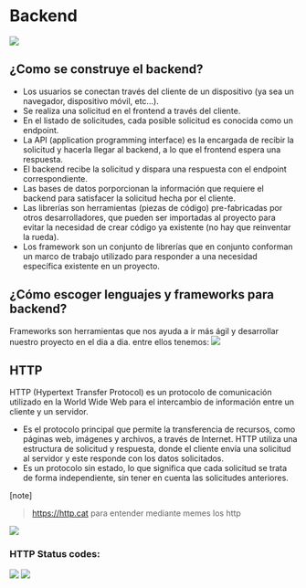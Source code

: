 # Backend
<img src ="https://ecdisis.com/wp-content/uploads/2021/01/WhatsApp-Image-2021-07-30-at-11.03.53.jpeg">

## ¿Como se construye el backend?

- Los usuarios se conectan través del cliente de un dispositivo (ya sea un navegador, dispositivo móvil, etc…).
- Se realiza una solicitud en el frontend a través del cliente.
- En el listado de solicitudes, cada posible solicitud es conocida como un endpoint.
- La API (application programming interface) es la encargada de recibir la solicitud y hacerla llegar al backend, a lo que el frontend espera una respuesta.
- El backend recibe la solicitud y dispara una respuesta con el endpoint correspondiente.
- Las bases de datos porporcionan la información que requiere el backend para satisfacer la solicitud hecha por el cliente.
- Las librerías son herramientas (piezas de código) pre-fabricadas por otros desarrolladores, que pueden ser importadas al proyecto para evitar la necesidad de crear código ya existente (no hay que reinventar la rueda).
- Los framework son un conjunto de librerías que en conjunto conforman un marco de trabajo utilizado para responder a una necesidad específica existente en un proyecto.

## ¿Cómo escoger lenguajes y frameworks para backend?
 Frameworks son herramientas que nos ayuda a ir más ágil y desarrollar nuestro proyecto en el dia a dia. entre ellos tenemos:
<img src="https://i.postimg.cc/wMtqh9n5/imagen-2024-06-12-225739945.png">

## HTTP
HTTP (Hypertext Transfer Protocol) es un protocolo de comunicación utilizado en la World Wide Web para el intercambio de información entre un cliente y un servidor. 
- Es el protocolo principal que permite la transferencia de recursos, como páginas web, imágenes y archivos, a través de Internet. HTTP utiliza una estructura de solicitud y respuesta, donde el cliente envía una solicitud al servidor y este responde con los datos solicitados. 
- Es un protocolo sin estado, lo que significa que cada solicitud se trata de forma independiente, sin tener en cuenta las solicitudes anteriores.

[note]
>https://http.cat para entender mediante memes los http
<img src="https://i.postimg.cc/R0X4y3BQ/imagen-2024-06-12-230018573.png">

### HTTP Status codes:
<img src="https://miro.medium.com/max/920/1*w_iicbG7L3xEQTArjHUS6g.jpeg">

<img src="https://www.steveschoger.com/status-code-poster/img/status-code.png">